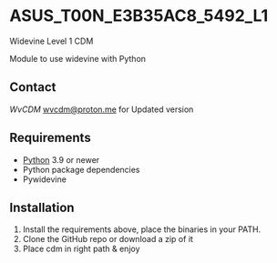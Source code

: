 # ASUS_T00N_E3B35AC8_5492_L1
 Widevine Level 1 CDM

 Module to use widevine with Python
## Contact

*WvCDM* <wvcdm@proton.me> for Updated version

## Requirements

* [Python](https://python.org/) 3.9 or newer
* Python package dependencies
* Pywidevine

## Installation

1. Install the requirements above, place the binaries in your PATH.
2. Clone the GitHub repo or download a zip of it
3. Place cdm in right path & enjoy
